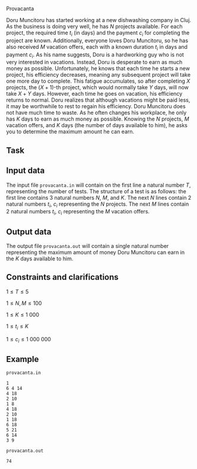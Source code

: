 Provacanta

Doru Muncitoru has started working at a new dishwashing company in Cluj. As the business is doing very well, he has $N$ projects available. For each project, the required time $t_i$ (in days) and the payment $c_i$ for completing the project are known. Additionally, everyone loves Doru Muncitoru, so he has also received $M$ vacation offers, each with a known duration $t_i$ in days and payment $c_i$. As his name suggests, Doru is a hardworking guy who is not very interested in vacations. Instead, Doru is desperate to earn as much money as possible. Unfortunately, he knows that each time he starts a new project, his efficiency decreases, meaning any subsequent project will take one more day to complete. This fatigue accumulates, so after completing $X$ projects, the $(X + 1)$-th project, which would normally take $Y$ days, will now take $X + Y$ days. However, each time he goes on vacation, his efficiency returns to normal. Doru realizes that although vacations might be paid less, it may be worthwhile to rest to regain his efficiency. Doru Muncitoru does not have much time to waste. As he often changes his workplace, he only has $K$ days to earn as much money as possible. Knowing the $N$ projects, $M$ vacation offers, and $K$ days (the number of days available to him), he asks you to determine the maximum amount he can earn.

## Task

## Input data

The input file `provacanta.in` will contain on the first line a natural number $T$, representing the number of tests. The structure of a test is as follows: the first line contains 3 natural numbers $N$, $M$, and $K$. The next $N$ lines contain 2 natural numbers $t_i$, $c_i$ representing the $N$ projects. The next $M$ lines contain 2 natural numbers $t_i$, $c_i$ representing the $M$ vacation offers.

## Output data

The output file `provacanta.out` will contain a single natural number representing the maximum amount of money Doru Muncitoru can earn in the $K$ days available to him.

## Constraints and clarifications

$1 \leq T \leq 5$

$1 \leq N, M \leq 100$

$1 \leq K \leq 1\ 000$ 

$1 \leq t_i \leq K$ 

$1 \leq c_i \leq 1\ 000\ 000$

## Example

`provacanta.in`
```
1
6 4 14
4 18
2 10
1 8
4 18
2 10
1 18
6 18
5 21
6 14
3 9
```

`provacanta.out`
```
74
```
